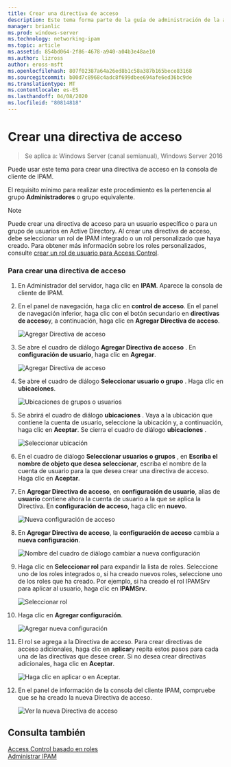 ```yaml
---
title: Crear una directiva de acceso
description: Este tema forma parte de la guía de administración de la administración de direcciones IP (IPAM) en Windows Server 2016.
manager: brianlic
ms.prod: windows-server
ms.technology: networking-ipam
ms.topic: article
ms.assetid: 854bd064-2f86-4678-a940-a04b3e48ae10
ms.author: lizross
author: eross-msft
ms.openlocfilehash: 807f02387a64a26ed8b1c58a387b165bece83168
ms.sourcegitcommit: b00d7c8968c4adc8f699dbee694afe6ed36bc9de
ms.translationtype: MT
ms.contentlocale: es-ES
ms.lasthandoff: 04/08/2020
ms.locfileid: "80814818"
---
```

# <a name="create-an-access-policy"></a>Crear una directiva de acceso

>Se aplica a: Windows Server (canal semianual), Windows Server 2016

Puede usar este tema para crear una directiva de acceso en la consola de cliente de IPAM.  
  
El requisito mínimo para realizar este procedimiento es la pertenencia al grupo **Administradores** o grupo equivalente.  
  
> [!NOTE]  
> Puede crear una directiva de acceso para un usuario específico o para un grupo de usuarios en Active Directory. Al crear una directiva de acceso, debe seleccionar un rol de IPAM integrado o un rol personalizado que haya creado. Para obtener más información sobre los roles personalizados, consulte [crear un rol de usuario para Access Control](../../technologies/ipam/Create-a-User-Role-for-Access-Control.md).  
  
### <a name="to-create-an-access-policy"></a>Para crear una directiva de acceso  
  
1.  En Administrador del servidor, haga clic en **IPAM**. Aparece la consola de cliente de IPAM.  
  
2.  En el panel de navegación, haga clic en **control de acceso**. En el panel de navegación inferior, haga clic con el botón secundario en **directivas de acceso**y, a continuación, haga clic en **Agregar Directiva de acceso**.  
  
    ![Agregar Directiva de acceso](../../media/Create-an-Access-Policy/ipam_CreateAP_01.jpg)  
  
3.  Se abre el cuadro de diálogo **Agregar Directiva de acceso** . En **configuración de usuario**, haga clic en **Agregar**.  
  
    ![Agregar Directiva de acceso](../../media/Create-an-Access-Policy/ipam_CreateAP_02.jpg)  
  
4.  Se abre el cuadro de diálogo **Seleccionar usuario o grupo** . Haga clic en **ubicaciones**.  
  
    ![Ubicaciones de grupos o usuarios](../../media/Create-an-Access-Policy/ipam_CreateAP_03.jpg)  
  
5.  Se abrirá el cuadro de diálogo **ubicaciones** . Vaya a la ubicación que contiene la cuenta de usuario, seleccione la ubicación y, a continuación, haga clic en **Aceptar**. Se cierra el cuadro de diálogo **ubicaciones** .  
  
    ![Seleccionar ubicación](../../media/Create-an-Access-Policy/ipam_CreateAP_04.jpg)  
  
6.  En el cuadro de diálogo **Seleccionar usuarios o grupos** , en **Escriba el nombre de objeto que desea seleccionar**, escriba el nombre de la cuenta de usuario para la que desea crear una directiva de acceso. Haga clic en **Aceptar**.  
  
7.  En **Agregar Directiva de acceso**, en **configuración de usuario**, alias de **usuario** contiene ahora la cuenta de usuario a la que se aplica la Directiva. En **configuración de acceso**, haga clic en **nuevo**.  
  
    ![Nueva configuración de acceso](../../media/Create-an-Access-Policy/ipam_CreateAP_05.jpg)  
  
8.  En **Agregar Directiva de acceso**, la **configuración de acceso** cambia a **nueva configuración**.  
  
    ![Nombre del cuadro de diálogo cambiar a nueva configuración](../../media/Create-an-Access-Policy/ipam_CreateAP_06.jpg)  
  
9. Haga clic en **Seleccionar rol** para expandir la lista de roles. Seleccione uno de los roles integrados o, si ha creado nuevos roles, seleccione uno de los roles que ha creado. Por ejemplo, si ha creado el rol IPAMSrv para aplicar al usuario, haga clic en **IPAMSrv**.  
  
    ![Seleccionar rol](../../media/Create-an-Access-Policy/ipam_CreateAP_07.jpg)  
  
10. Haga clic en **Agregar configuración**.  
  
    ![Agregar nueva configuración](../../media/Create-an-Access-Policy/ipam_CreateAP_08.jpg)  
  
11. El rol se agrega a la Directiva de acceso. Para crear directivas de acceso adicionales, haga clic en **aplicar**y repita estos pasos para cada una de las directivas que desee crear. Si no desea crear directivas adicionales, haga clic en **Aceptar**.  
  
    ![Haga clic en aplicar o en Aceptar.](../../media/Create-an-Access-Policy/ipam_CreateAP_09.jpg)  
  
12. En el panel de información de la consola del cliente IPAM, compruebe que se ha creado la nueva Directiva de acceso.  
  
    ![Ver la nueva Directiva de acceso](../../media/Create-an-Access-Policy/ipam_CreateAP_09a.jpg)  
  
## <a name="see-also"></a>Consulta también  
[Access Control basado en roles](Role-based-Access-Control.md)  
[Administrar IPAM](Manage-IPAM.md)  
  


